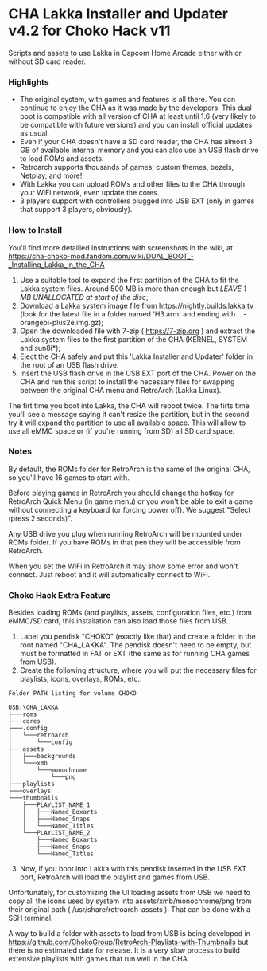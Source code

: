 # CHA Lakka Installer and Updater v4.2 for Choko Hack v11
Scripts and assets to use Lakka in Capcom Home Arcade
either with or without SD card reader.


### Highlights

- The original system, with games and features is all there. You can continue to enjoy the CHA as it was made by the developers. This dual boot is compatible with all version of CHA at least until 1.6 (very likely to be compatible with future versions) and you can install official updates as usual.
- Even if your CHA doesn't have a SD card reader, the CHA has almost 3 GB of available internal memory and you can also use an USB flash drive to load ROMs and assets.
- Retroarch supports thousands of games, custom themes, bezels, Netplay, and more!
- With Lakka you can upload ROMs and other files to the CHA through your WiFi network, even update the cores.
- 3 players support with controllers plugged into USB EXT (only in games that support 3 players, obviously).


### How to Install

You'll find more detailled instructions with screenshots in the wiki, at https://cha-choko-mod.fandom.com/wiki/DUAL_BOOT_-_Installing_Lakka_in_the_CHA

1. Use a suitable tool to expand the first partition of the CHA to fit the Lakka system files. Around 500 MB is more than enough but *LEAVE 1 MB UNALLOCATED at start of the disc*;
2. Download a Lakka system image file from https://nightly.builds.lakka.tv (look for the latest file in a folder named 'H3.arm' and ending with ...-orangepi-plus2e.img.gz);
3. Open the downloaded file with 7-zip ( https://7-zip.org ) and extract the Lakka system files to the first partition of the CHA (KERNEL, SYSTEM and sun8i*);
4. Eject the CHA safely and put this 'Lakka Installer and Updater' folder in the root of an USB flash drive.
5. Insert the USB flash drive in the USB EXT port of the CHA. Power on the CHA and run this script to install the necessary files for swapping between the original CHA menu and RetroArch (Lakka Linux).

The firt time you boot into Lakka, the CHA will reboot twice. The firts time you'll see a message saying it can't resize the partition, but in the second try it will expand the partition to use all available space.
This will allow to use all eMMC space or (if you're running from SD) all SD card space.


### Notes

By default, the ROMs folder for RetroArch is the same of the original CHA, so you'll have 16 games to start with.

Before playing games in RetroArch you should change the hotkey for RetroArch Quick Menu (in game menu) or you won't be able to exit a game without connecting a keyboard (or forcing power off). We suggest "Select (press 2 seconds)".

Any USB drive you plug when running RetroArch will be mounted under ROMs folder. If you have ROMs in that pen they will be accessible from RetroArch.

When you set the WiFi in RetroArch it may show some error and won't connect. Just reboot and it will automatically connect to WiFi. 


### Choko Hack Extra Feature

Besides loading ROMs (and playlists, assets, configuration files, etc.) from eMMC/SD card, this installation can also load those files from USB.

1. Label you pendisk "CHOKO" (exactly like that) and create a folder in the root named "CHA_LAKKA". The pendisk doesn't need to be empty, but must be formatted in FAT or EXT (the same as for running CHA games from USB).
2. Create the following structure, where you will put the necessary files for playlists, icons, overlays, ROMs, etc.:

```
Folder PATH listing for volume CHOKO

USB:\CHA_LAKKA
├───roms
├───cores
├───.config
│   └───retroarch
│       └───config
├───assets
│   ├───backgrounds
│   └───xmb
│       └───monochrome
│           └───png
├───playlists
├───overlays
└───thumbnails
    ├───PLAYLIST_NAME_1
    │   ├───Named_Boxarts
    │   ├───Named_Snaps
    │   └───Named_Titles
    └───PLAYLIST_NAME_2
        ├───Named_Boxarts
        ├───Named_Snaps
        └───Named_Titles
```

3. Now, if you boot into Lakka with this pendisk inserted in the USB EXT port, RetroArch will load the playlist and games from USB.

Unfortunately, for customizing the UI loading assets from USB we need to copy all the icons used by system into assets/xmb/monochrome/png from their original path ( /usr/share/retroarch-assets ). That can be done with a SSH terminal.

A way to build a folder with assets to load from USB is being developed in https://github.com/ChokoGroup/RetroArch-Playlists-with-Thumbnails but there is no estimated date for release. It is a very slow process to build extensive playlists with games that run well in the CHA.

